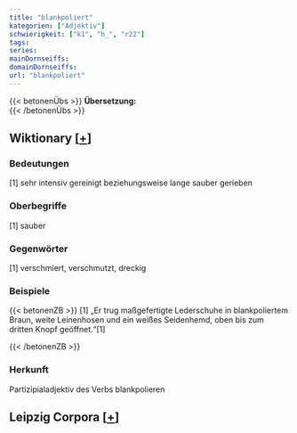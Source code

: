 ```yaml
---
title: "blankpoliert"
kategorien: ["Adjektiv"]
schwierigkeit: ["k1", "h_", "r22"]
tags:
series:
mainDornseiffs:
domainDornseiffs:
url: "blankpoliert"
---
```


{{< betonenÜbs >}}
**Übersetzung:**  
{{< /betonenÜbs >}}

## Wiktionary [[+](https://de.wiktionary.org/wiki/blankpoliert)]

### Bedeutungen
[1] sehr intensiv gereinigt beziehungsweise lange sauber gerieben  

### Oberbegriffe
[1] sauber  

### Gegenwörter
[1] verschmiert, verschmutzt, dreckig  

### Beispiele
{{< betonenZB >}}
[1] „Er trug maßgefertigte Lederschuhe in blankpoliertem Braun, weite Leinenhosen und ein weißes Seidenhemd, oben bis zum dritten Knopf geöffnet.“[1]  

{{< /betonenZB >}}
### Herkunft
Partizipialadjektiv des Verbs blankpolieren  


## Leipzig Corpora [[+](https://corpora.uni-leipzig.de/en/res?word=blankpoliert&corpusId=deu_newscrawl-public_2018)]

